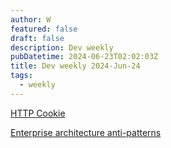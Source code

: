 ```yaml
---
author: W
featured: false
draft: false
description: Dev weekly
pubDatetime: 2024-06-23T02:02:03Z
title: Dev weekly 2024-Jun-24
tags:
  - weekly
---
```


[HTTP Cookie](https://http.dev/cookie)

[Enterprise architecture anti-patterns](https://www.ben-morris.com/enterprise-architecture-anti-patterns/)

[]()

[]()

[]()

[]()

[]()

[]()

[]()

[]()

[]()

[]()

[]()

[]()

[]()

[]()

[]()

[]()

[]()

[]()

[]()

[]()

[]()

[]()

[]()

[]()

[]()

[]()

[]()

[]()

[]()

[]()

[]()

[]()

[]()

[]()

[]()

[]()

[]()

[]()

[]()

[]()

[]()
